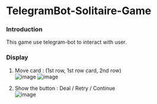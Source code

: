 # TelegramBot-Solitaire-Game
### Introduction
  This game use telegram-bot to interact with user. 
### Display
  1. Move card : (1st row, 1st row card, 2nd row) </br>
     ![image](https://github.com/Ray-red-byte/TelegramBot-Solitaire-Game/assets/72739609/d9bbaba5-086f-4ad2-9161-567921b745ec)
     ![image](https://github.com/Ray-red-byte/TelegramBot-Solitaire-Game/assets/72739609/c7b9f177-daeb-4a0c-a22b-775cc9b93527)


  3. Show the button : Deal / Retry / Continue</br>
     ![image](https://github.com/Ray-red-byte/TelegramBot-Solitaire-Game/assets/72739609/fb867832-503d-42de-8505-4644293adb91)

     

